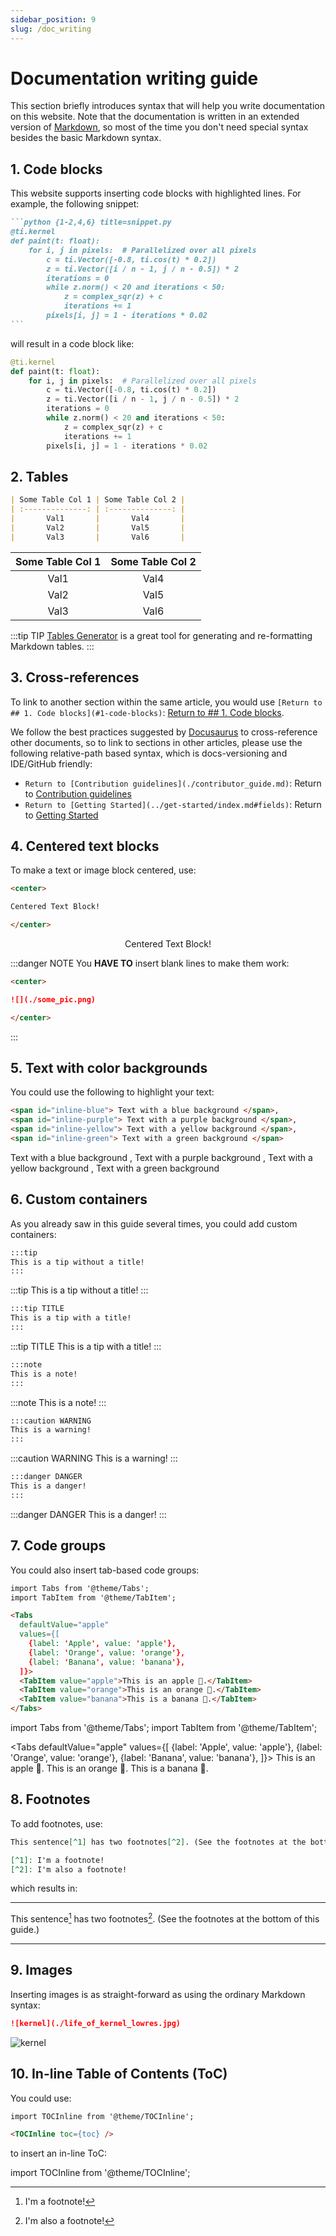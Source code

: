 ```yaml
---
sidebar_position: 9
slug: /doc_writing
---
```

# Documentation writing guide

This section briefly introduces syntax that will help you write documentation on this website. Note that the documentation is written in an extended version of [Markdown](https://daringfireball.net/projects/markdown/syntax), so most of the time you don't need special syntax besides the basic Markdown syntax.

## 1. Code blocks

This website supports inserting code blocks with highlighted lines. For example, the following snippet:

````md
```python {1-2,4,6} title=snippet.py
@ti.kernel
def paint(t: float):
    for i, j in pixels:  # Parallelized over all pixels
        c = ti.Vector([-0.8, ti.cos(t) * 0.2])
        z = ti.Vector([i / n - 1, j / n - 0.5]) * 2
        iterations = 0
        while z.norm() < 20 and iterations < 50:
            z = complex_sqr(z) + c
            iterations += 1
        pixels[i, j] = 1 - iterations * 0.02
```
````

will result in a code block like:

```python {1-2,4,6} title=snippet.py
@ti.kernel
def paint(t: float):
    for i, j in pixels:  # Parallelized over all pixels
        c = ti.Vector([-0.8, ti.cos(t) * 0.2])
        z = ti.Vector([i / n - 1, j / n - 0.5]) * 2
        iterations = 0
        while z.norm() < 20 and iterations < 50:
            z = complex_sqr(z) + c
            iterations += 1
        pixels[i, j] = 1 - iterations * 0.02
```

## 2. Tables

```md
| Some Table Col 1 | Some Table Col 2 |
| :--------------: | :--------------: |
|       Val1       |       Val4       |
|       Val2       |       Val5       |
|       Val3       |       Val6       |
```

| Some Table Col 1 | Some Table Col 2 |
| :--------------: | :--------------: |
|       Val1       |       Val4       |
|       Val2       |       Val5       |
|       Val3       |       Val6       |

:::tip TIP
[Tables Generator](https://www.tablesgenerator.com/markdown_tables) is a great tool for generating and re-formatting Markdown tables.
:::

## 3. Cross-references

To link to another section within the same article, you would use `[Return to ## 1. Code blocks](#1-code-blocks)`: [Return to ## 1. Code blocks](#1-code-blocks).

We follow the best practices suggested by [Docusaurus](https://docusaurus.io/docs/docs-markdown-features#referencing-other-documents) to cross-reference other documents, so to link to sections in other articles, please use the following relative-path based syntax, which
is docs-versioning and IDE/GitHub friendly:

- `Return to [Contribution guidelines](./contributor_guide.md)`: Return to [Contribution guidelines](./contributor_guide.md)
- `Return to [Getting Started](../get-started/index.md#fields)`: Return to [Getting Started](../get-started/index.md#fields)

## 4. Centered text blocks

To make a text or image block centered, use:

```md
<center>

Centered Text Block!

</center>
```

<center>

Centered Text Block!

</center>

:::danger NOTE
You **HAVE TO** insert blank lines to make them work:

```md
<center>

![](./some_pic.png)

</center>
```

:::

## 5. Text with color backgrounds

You could use the following to highlight your text:

```md
<span id="inline-blue"> Text with a blue background </span>,
<span id="inline-purple"> Text with a purple background </span>,
<span id="inline-yellow"> Text with a yellow background </span>,
<span id="inline-green"> Text with a green background </span>
```

<span id="inline-blue"> Text with a blue background </span>,
<span id="inline-purple"> Text with a purple background </span>,
<span id="inline-yellow"> Text with a yellow background </span>,
<span id="inline-green"> Text with a green background </span>

## 6. Custom containers

As you already saw in this guide several times, you could add custom containers:

```md
:::tip
This is a tip without a title!
:::
```

:::tip
This is a tip without a title!
:::

```md
:::tip TITLE
This is a tip with a title!
:::
```

:::tip TITLE
This is a tip with a title!
:::

```md
:::note
This is a note!
:::
```

:::note
This is a note!
:::

```md
:::caution WARNING
This is a warning!
:::
```

:::caution WARNING
This is a warning!
:::

```md
:::danger DANGER
This is a danger!
:::
```

:::danger DANGER
This is a danger!
:::

## 7. Code groups

You could also insert tab-based code groups:

```md
import Tabs from '@theme/Tabs';
import TabItem from '@theme/TabItem';

<Tabs
  defaultValue="apple"
  values={[
    {label: 'Apple', value: 'apple'},
    {label: 'Orange', value: 'orange'},
    {label: 'Banana', value: 'banana'},
  ]}>
  <TabItem value="apple">This is an apple 🍎.</TabItem>
  <TabItem value="orange">This is an orange 🍊.</TabItem>
  <TabItem value="banana">This is a banana 🍌.</TabItem>
</Tabs>
```

import Tabs from '@theme/Tabs';
import TabItem from '@theme/TabItem';

<Tabs
  defaultValue="apple"
  values={[
    {label: 'Apple', value: 'apple'},
    {label: 'Orange', value: 'orange'},
    {label: 'Banana', value: 'banana'},
  ]}>
  <TabItem value="apple">This is an apple 🍎.</TabItem>
  <TabItem value="orange">This is an orange 🍊.</TabItem>
  <TabItem value="banana">This is a banana 🍌.</TabItem>
</Tabs>

## 8. Footnotes

To add footnotes, use:

```md
This sentence[^1] has two footnotes[^2]. (See the footnotes at the bottom of this guide.)

[^1]: I'm a footnote!
[^2]: I'm also a footnote!
```

which results in:

---

This sentence[^1] has two footnotes[^2]. (See the footnotes at the bottom of this guide.)

[^1]: I'm a footnote!
[^2]: I'm also a footnote!

---

## 9. Images

Inserting images is as straight-forward as using the ordinary Markdown syntax:

```md
![kernel](./life_of_kernel_lowres.jpg)
```

![kernel](./life_of_kernel_lowres.jpg)

## 10. In-line Table of Contents (ToC)

You could use:

```md
import TOCInline from '@theme/TOCInline';

<TOCInline toc={toc} />
```

to insert an in-line ToC:

import TOCInline from '@theme/TOCInline';

<TOCInline toc={toc} />
